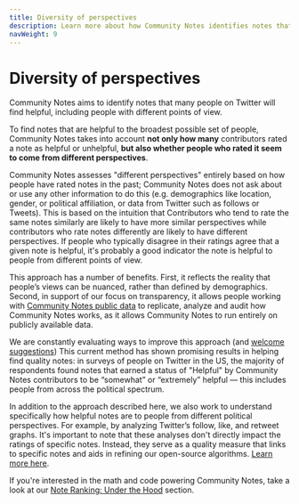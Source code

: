 ```yaml
---
title: Diversity of perspectives
description: Learn more about how Community Notes identifies notes that many people on Twitter will find helpful, including people with different points of view.
navWeight: 9
---
```

# Diversity of perspectives

Community Notes aims to identify notes that many people on Twitter will find helpful, including people with different points of view.

To find notes that are helpful to the broadest possible set of people, Community Notes takes into account **not only how many** contributors rated a note as helpful or unhelpful, **but also whether people who rated it seem to come from different perspectives**.

Community Notes assesses "different perspectives" entirely based on how people have rated notes in the past; Community Notes does not ask about or use any other information to do this (e.g. demographics like location, gender, or political affiliation, or data from Twitter such as follows or Tweets). This is based on the intuition that Contributors who tend to rate the same notes similarly are likely to have more similar perspectives while contributors who rate notes differently are likely to have different perspectives. If people who typically disagree in their ratings agree that a given note is helpful, it's probably a good indicator the note is helpful to people from different points of view.

This approach has a number of benefits. First, it reflects the reality that people’s views can be nuanced, rather than defined by demographics. Second, in support of our focus on transparency, it allows people working with [Community Notes public data](../under-the-hood/download-data.md) to replicate, analyze and audit how Community Notes works, as it allows Community Notes to run entirely on publicly available data.

We are constantly evaluating ways to improve this approach (and [welcome suggestions](./feedback.md)) This current method has shown promising results in helping find quality notes: in surveys of people on Twitter in the US, the majority of respondents found notes that earned a status of "Helpful" by Community Notes contributors to be “somewhat” or “extremely” helpful — this includes people from across the political spectrum.

In addition to the approach described here, we also work to understand specifically how helpful notes are to people from different political perspectives. For example, by analyzing Twitter’s follow, like, and retweet graphs. It's important to note that these analyses don't directly impact the ratings of specific notes. Instead, they serve as a quality measure that links to specific notes and aids in refining our open-source algorithms. [Learn more here](../under-the-hood/guardrails.md).

If you're interested in the math and code powering Community Notes, take a look at our [Note Ranking: Under the Hood](../under-the-hood/ranking-notes.md) section.

